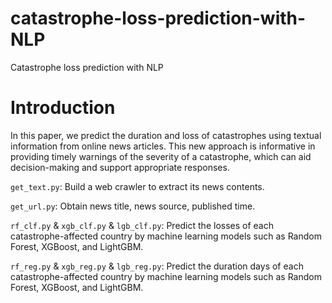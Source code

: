 # catastrophe-loss-prediction-with-NLP
Catastrophe loss prediction with NLP

# Introduction
In this paper, we predict the duration and loss of catastrophes using textual information from online news articles. This new approach is informative in providing timely warnings of the severity of a catastrophe, which can aid decision-making and support appropriate responses.

`get_text.py`: Build a web crawler to extract its news contents.

`get_url.py`: Obtain news title, news source, published time.

`rf_clf.py` & `xgb_clf.py` & `lgb_clf.py`: Predict the losses of each catastrophe-affected country by machine learning models such as Random Forest, XGBoost, and LightGBM.

`rf_reg.py` & `xgb_reg.py` & `lgb_reg.py`: Predict the duration days of each catastrophe-affected country by machine learning models such as Random Forest, XGBoost, and LightGBM.

